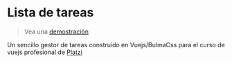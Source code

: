 # Lista de tareas
> Vea una [demostración](https://codepen.io/jesuskinto/pen/BejGpr)

Un sencillo gestor de tareas construido en Vuejs/BulmaCss para el curso de vuejs profesional de [Platzi](https://platzi.com)

